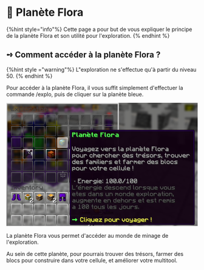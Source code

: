 # 🌳 Planète Flora

  {%hint style="info"%}
  Cette page a pour but de vous expliquer le principe de la planète Flora et son utilité pour l'exploration.
  {% endhint %}

  ## **➺** Comment accéder à la planète Flora ?

  {%hint style ="warning"%}
  L"exploration ne s'effectue qu'à partir du niveau 50.
  {% endhint %}

  Pour accéder à la planète Flora, il vous suffit simplement d'effectuer la commande /explo, puis de cliquer sur la planète bleue.

![](../ressources/exploration/planete_flora.png)

La planète Flora vous permet d'accéder au monde de minage de l'exploration.

Au sein de cette planète, pour pourrais trouver des trésors, farmer des blocs pour construire dans votre cellule, et améliorer votre multitool.
